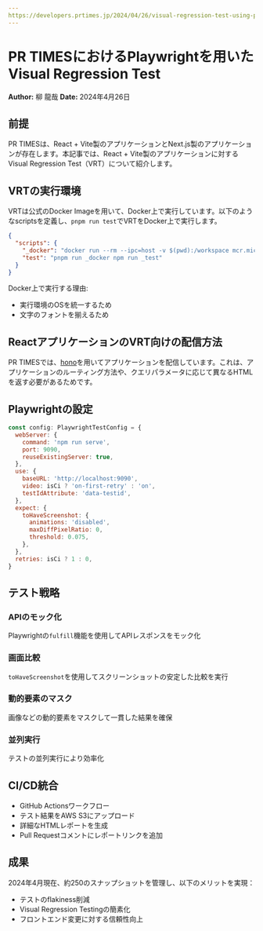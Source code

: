 ```yaml
---
https://developers.prtimes.jp/2024/04/26/visual-regression-test-using-playwright-in-prtimes/
---
```


# PR TIMESにおけるPlaywrightを用いたVisual Regression Test

**Author:** 柳 龍哉
**Date:** 2024年4月26日

## 前提

PR TIMESは、React + Vite製のアプリケーションとNext.js製のアプリケーションが存在します。本記事では、React + Vite製のアプリケーションに対するVisual Regression Test（VRT）について紹介します。

## VRTの実行環境

VRTは公式のDocker Imageを用いて、Docker上で実行しています。以下のようなscriptsを定義し、`pnpm run test`でVRTをDocker上で実行します。

```json
{
  "scripts": {
    "_docker": "docker run --rm --ipc=host -v $(pwd):/workspace mcr.microsoft.com/playwright:v$(node -e 'console.log(require(\"./package.json\").devDependencies[\"@playwright/test\"])')-jammy",
    "test": "pnpm run _docker npm run _test"
  }
}
```

Docker上で実行する理由:

- 実行環境のOSを統一するため
- 文字のフォントを揃えるため

## ReactアプリケーションのVRT向けの配信方法

PR TIMESでは、[hono](https://github.com/honojs/hono)を用いてアプリケーションを配信しています。これは、アプリケーションのルーティング方法や、クエリパラメータに応じて異なるHTMLを返す必要があるためです。

## Playwrightの設定

```javascript
const config: PlaywrightTestConfig = {
  webServer: {
    command: 'npm run serve',
    port: 9090,
    reuseExistingServer: true,
  },
  use: {
    baseURL: 'http://localhost:9090',
    video: isCi ? 'on-first-retry' : 'on',
    testIdAttribute: 'data-testid',
  },
  expect: {
    toHaveScreenshot: {
      animations: 'disabled',
      maxDiffPixelRatio: 0,
      threshold: 0.075,
    },
  },
  retries: isCi ? 1 : 0,
}
```

## テスト戦略

### APIのモック化

Playwrightの`fulfill`機能を使用してAPIレスポンスをモック化

### 画面比較

`toHaveScreenshot`を使用してスクリーンショットの安定した比較を実行

### 動的要素のマスク

画像などの動的要素をマスクして一貫した結果を確保

### 並列実行

テストの並列実行により効率化

## CI/CD統合

- GitHub Actionsワークフロー
- テスト結果をAWS S3にアップロード
- 詳細なHTMLレポートを生成
- Pull Requestコメントにレポートリンクを追加

## 成果

2024年4月現在、約250のスナップショットを管理し、以下のメリットを実現：

- テストのflakiness削減
- Visual Regression Testingの簡素化
- フロントエンド変更に対する信頼性向上
